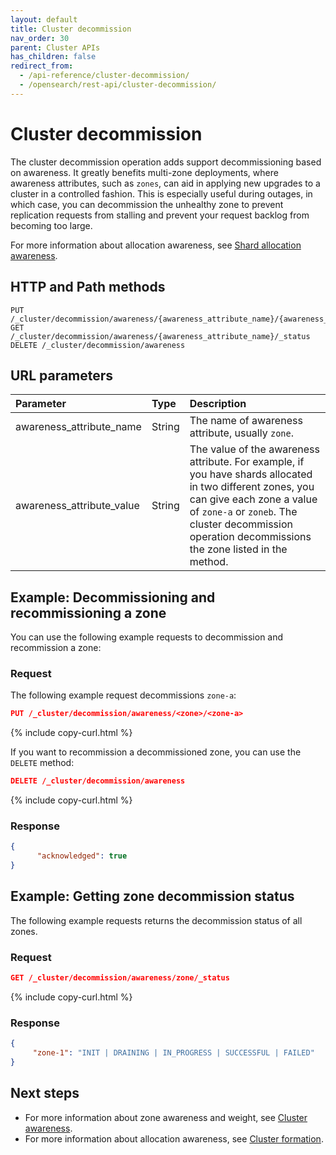 ```yaml
---
layout: default
title: Cluster decommission 
nav_order: 30
parent: Cluster APIs
has_children: false
redirect_from: 
  - /api-reference/cluster-decommission/
  - /opensearch/rest-api/cluster-decommission/
---
```


# Cluster decommission

The cluster decommission operation adds support decommissioning based on awareness. It greatly benefits multi-zone deployments, where awareness attributes, such as `zones`, can aid in applying new upgrades to a cluster in a controlled fashion. This is especially useful during outages, in which case, you can decommission the unhealthy zone to prevent replication requests from stalling and prevent your request backlog from becoming too large.

For more information about allocation awareness, see [Shard allocation awareness]({{site.url}}{{site.baseurl}}//opensearch/cluster/#shard-allocation-awareness).


## HTTP and Path methods

```
PUT  /_cluster/decommission/awareness/{awareness_attribute_name}/{awareness_attribute_value}
GET  /_cluster/decommission/awareness/{awareness_attribute_name}/_status
DELETE /_cluster/decommission/awareness
```

## URL parameters

Parameter | Type | Description
:--- | :--- | :---
awareness_attribute_name | String | The name of awareness attribute, usually `zone`.
awareness_attribute_value | String | The value of the awareness attribute. For example, if you have shards allocated in two different zones, you can give each zone a value of `zone-a` or `zoneb`. The cluster decommission operation decommissions the zone listed in the method.


## Example: Decommissioning and recommissioning a zone

You can use the following example requests to decommission and recommission a zone:

### Request

The following example request decommissions `zone-a`:

```json
PUT /_cluster/decommission/awareness/<zone>/<zone-a>
```
{% include copy-curl.html %}

If you want to recommission a decommissioned zone, you can use the `DELETE` method:

```json
DELETE /_cluster/decommission/awareness
```
{% include copy-curl.html %}

### Response


```json
{
      "acknowledged": true
}
```

## Example: Getting zone decommission status

The following example requests returns the decommission status of all zones.

### Request

```json
GET /_cluster/decommission/awareness/zone/_status
```
{% include copy-curl.html %}

### Response

```json
{
     "zone-1": "INIT | DRAINING | IN_PROGRESS | SUCCESSFUL | FAILED"
}
```


## Next steps

- For more information about zone awareness and weight, see [Cluster awareness]({{site.url}}{{site.baseurl}}/api-reference/cluster-awareness/).
- For more information about allocation awareness, see [Cluster formation]({{site.url}}{{site.baseurl}}/opensearch/cluster/#advanced-step-6-configure-shard-allocation-awareness-or-forced-awareness).

